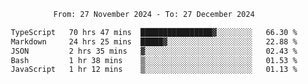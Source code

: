 <div align="center">
<p style="text-align: center;">
<!--START_SECTION:waka-->

```txt
From: 27 November 2024 - To: 27 December 2024

TypeScript   70 hrs 47 mins  ████████████████▓░░░░░░░░   66.30 %
Markdown     24 hrs 25 mins  █████▓░░░░░░░░░░░░░░░░░░░   22.88 %
JSON         2 hrs 35 mins   ▓░░░░░░░░░░░░░░░░░░░░░░░░   02.43 %
Bash         1 hr 38 mins    ▒░░░░░░░░░░░░░░░░░░░░░░░░   01.53 %
JavaScript   1 hr 12 mins    ▒░░░░░░░░░░░░░░░░░░░░░░░░   01.13 %
```

<!--END_SECTION:waka-->
</p>
</div>
